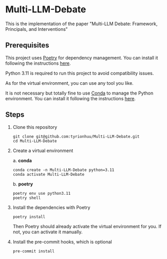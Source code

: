 # Multi-LLM-Debate

This is the implementation of the paper "Multi-LLM Debate: Framework, Principals, and Interventions"

## Prerequisites

This project uses [Poetry](https://python-poetry.org/) for dependency management. You can install it following the instructions [here](https://python-poetry.org/docs/#installation).

Python 3.11 is required to run this project to avoid compatibility issues.

As for the virtual environment, you can use any tool you like.

It is not necessary but totally fine to use [Conda](https://docs.conda.io/en/latest/) to manage the Python environment. You can install it following the instructions [here](https://docs.conda.io/en/latest/miniconda.html).

## Steps

1. Clone this repository

    ``` shell
    git clone git@github.com:tyrionhuu/Multi-LLM-Debate.git
    cd Multi-LLM-Debate
    ```

1. Create a virtual environment

    a. **conda**

    ``` shell
    conda create -n Multi-LLM-Debate python=3.11
    conda activate Multi-LLM-Debate
    ```

    b. **poetry**

    ``` shell
    poetry env use python3.11
    poetry shell
    ```

1. Install the dependencies with Poetry

    ``` shell
    poetry install
    ```

    Then Poetry should already activate the virtual environment for you. If not, you can activate it manually.

1. Install the pre-commit hooks, which is optional

    ``` shell
    pre-commit install
    ```
